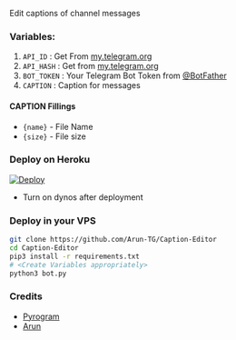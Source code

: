 Edit captions of channel messages

### Variables:
1. `API_ID` : Get From [my.telegram.org](https://my.telegram.org/)
2. `API_HASH` : Get from [my.telegram.org](https://my.telegram.org)
3. `BOT_TOKEN` : Your Telegram Bot Token from [@BotFather](https://t.me/BotFather)
4. `CAPTION` : Caption for messages 

#### CAPTION Fillings
* `{name}` - File Name
* `{size}` - File size

### Deploy on Heroku
 [![Deploy](https://www.herokucdn.com/deploy/button.svg)](https://heroku.com/deploy)
- Turn on dynos after deployment

### Deploy in your VPS
```sh
git clone https://github.com/Arun-TG/Caption-Editor
cd Caption-Editor
pip3 install -r requirements.txt
# <Create Variables appropriately>
python3 bot.py
```

### Credits
* [Pyrogram](https://github.com/pyrogram/pyrogram)
* [Arun](https://t.me/arun_tg)

